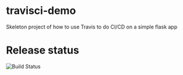 # travisci-demo

Skeleton project of how to use Travis to do CI/CD on a simple flask app

# Release status
![Build Status](https://travis-ci.org/janscholten/travisci-demo.png)